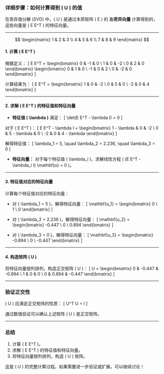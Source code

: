 ### 详细步骤：如何计算得到 \( U \) 的值

在奇异值分解 (SVD) 中，\( U \) 是通过本质矩阵 \( E \) 的 **左奇异向量** 计算得到的，这些向量是 \( E E^T \) 的特征向量。

---
$$
  \begin{matrix}
  1 & 2 & 3 \\
  4 & 5 & 6 \\
  7 & 8 & 9
  \end{matrix}
$$

   
#### 1. 计算 \( E E^T \)
根据定义：
\[
E E^T = \begin{bmatrix}
0 & -1 & 0 \\
1 &  0 & -2 \\
0 &  2 &  0
\end{bmatrix}
\begin{bmatrix}
0 &  1 &  0 \\
-1 &  0 &  2 \\
0 & -2 &  0
\end{bmatrix}
\]

计算结果为：
\[
E E^T = \begin{bmatrix}
1 & 0 & -2 \\
0 & 5 &  0 \\
-2 & 0 &  4
\end{bmatrix}
\]

---

#### 2. 求解 \( E E^T \) 的特征值和特征向量
- **特征值 \( \lambda \)** 满足：
\[
\det(E E^T - \lambda I) = 0
\]

对于 \( E E^T \)：
\[
E E^T - \lambda I = \begin{bmatrix}
1 - \lambda & 0 & -2 \\
0 & 5 - \lambda & 0 \\
-2 & 0 & 4 - \lambda
\end{bmatrix}
\]

解得特征值：
\[
\lambda_1 = 5, \quad \lambda_2 = 2.236, \quad \lambda_3 = 0
\]

- **特征向量：**
对于每个特征值 \( \lambda_i \)，求解线性方程 \( (E E^T - \lambda_i I) \mathbf{u} = 0 \)。

---

#### 3. 特征值对应的特征向量
计算每个特征值对应的特征向量：
- 对 \( \lambda_1 = 5 \)，解得特征向量：
\[
\mathbf{u_1} = \begin{bmatrix} 0 \\ 1 \\ 0 \end{bmatrix}
\]

- 对 \( \lambda_2 = 2.236 \)，解得特征向量：
\[
\mathbf{u_2} = \begin{bmatrix} -0.447 \\ 0 \\ 0.894 \end{bmatrix}
\]

- 对 \( \lambda_3 = 0 \)，解得特征向量：
\[
\mathbf{u_3} = \begin{bmatrix} -0.894 \\ 0 \\ -0.447 \end{bmatrix}
\]

---

#### 4. 构造矩阵 \( U \)
将特征向量按列排列，构造正交矩阵 \( U \)：
\[
U = \begin{bmatrix}
0 & -0.447 & -0.894 \\
1 & 0 & 0 \\
0 & 0.894 & -0.447
\end{bmatrix}
\]

---

### 验证正交性
\( U \) 应满足正交矩阵的性质：
\[
U^T U = I
\]

通过数值验证可以确认上述矩阵 \( U \) 是正交矩阵。

---

### 总结
1. 计算 \( E E^T \)。
2. 求解 \( E E^T \) 的特征值和特征向量。
3. 将特征向量按列排列，构造 \( U \) 矩阵。

这是 \( U \) 的完整计算过程。如果需要进一步验证或扩展，可以继续讨论！
